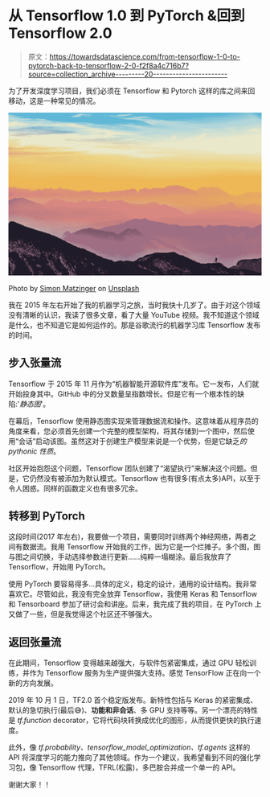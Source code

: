 # 从 Tensorflow 1.0 到 PyTorch &回到 Tensorflow 2.0

> 原文：<https://towardsdatascience.com/from-tensorflow-1-0-to-pytorch-back-to-tensorflow-2-0-f2f8a4c716b7?source=collection_archive---------20----------------------->

为了开发深度学习项目，我们必须在 Tensorflow 和 Pytorch 这样的库之间来回移动，这是一种常见的情况。

![](img/bb8424933499d3a66b9dae4d59c42c70.png)

Photo by [Simon Matzinger](https://unsplash.com/@8moments?utm_source=medium&utm_medium=referral) on [Unsplash](https://unsplash.com?utm_source=medium&utm_medium=referral)

我在 2015 年左右开始了我的机器学习之旅，当时我快十几岁了。由于对这个领域没有清晰的认识，我读了很多文章，看了大量 YouTube 视频。我不知道这个领域是什么，也不知道它是如何运作的。那是谷歌流行的机器学习库 Tensorflow 发布的时间。

## 步入张量流

Tensorflow 于 2015 年 11 月作为“机器智能开源软件库”发布。它一发布，人们就开始投身其中。GitHub 中的分叉数量呈指数增长。但是它有一个根本性的缺陷:'*静态图*'。

在幕后，Tensorflow 使用静态图实现来管理数据流和操作。这意味着从程序员的角度来看，您必须首先创建一个完整的模型架构，将其存储到一个图中，然后使用“会话”启动该图。虽然这对于创建生产模型来说是一个优势，但是它缺乏*的 pythonic 性质*。

社区开始抱怨这个问题，Tensorflow 团队创建了“渴望执行”来解决这个问题。但是，它仍然没有被添加为默认模式。Tensorflow 也有很多(有点太多)API，以至于令人困惑。同样的函数定义也有很多冗余。

## 转移到 PyTorch

这段时间(2017 年左右)，我要做一个项目，需要同时训练两个神经网络，两者之间有数据流。我用 Tensorflow 开始我的工作，因为它是一个烂摊子。多个图，图与图之间切换，手动选择参数进行更新……纯粹一塌糊涂。最后我放弃了 Tensorflow，开始用 PyTorch。

使用 PyTorch 要容易得多…具体的定义，稳定的设计，通用的设计结构。我非常喜欢它。尽管如此，我没有完全放弃 Tensorflow，我使用 Keras 和 Tensorflow 和 Tensorboard 参加了研讨会和讲座。后来，我完成了我的项目，在 PyTorch 上又做了一些，但是我觉得这个社区还不够强大。

## 返回张量流

在此期间，Tensorflow 变得越来越强大，与软件包紧密集成，通过 GPU 轻松训练，并作为 Tensorflow 服务为生产提供强大支持。感觉 TensorFlow 正在向一个新的方向发展。

2019 年 10 月 1 日，TF2.0 首个稳定版发布。新特性包括与 Keras 的紧密集成、默认的急切执行(最后😅)、**功能和非会话**、多 GPU 支持等等。另一个漂亮的特性是 *tf.function* decorator，它将代码块转换成优化的图形，从而提供更快的执行速度。

此外，像 *tf.probability、tensorflow_model_optimization、tf.agents* 这样的 API 将深度学习的能力推向了其他领域。作为一个建议，我希望看到不同的强化学习包，像 Tensorflow 代理，TFRL(松露)，多巴胺合并成一个单一的 API。

谢谢大家！！
